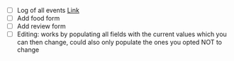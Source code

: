  - [ ] Log of all events [Link](https://stackoverflow.com/questions/1900411/php-logging-all-events-of-an-application-scripted-in-php)
 - [ ] Add food form
 - [ ] Add review form
 - [ ] Editing: works by populating all fields with the current values which you can then change, could also only populate the ones you opted NOT to change
